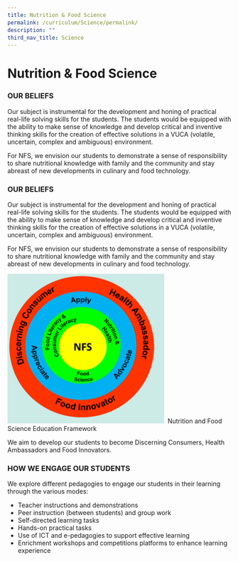 ```yaml
---
title: Nutrition & Food Science
permalink: /curriculum/Science/permalink/
description: ""
third_nav_title: Science
---
```

# **Nutrition & Food Science**

### OUR BELIEFS

Our subject is instrumental for the development and honing of practical real-life solving skills for the students. The students would be equipped with the ability to make sense of knowledge and develop critical and inventive thinking skills for the creation of effective solutions in a VUCA (volatile, uncertain, complex and ambiguous) environment.

  
For NFS, we envision our students to demonstrate a sense of responsibility to share nutritional knowledge with family and the community and stay abreast of new developments in culinary and food technology. 

### OUR BELIEFS

Our subject is instrumental for the development and honing of practical real-life solving skills for the students. The students would be equipped with the ability to make sense of knowledge and develop critical and inventive thinking skills for the creation of effective solutions in a VUCA (volatile, uncertain, complex and ambiguous) environment.

For NFS, we envision our students to demonstrate a sense of responsibility to share nutritional knowledge with family and the community and stay abreast of new developments in culinary and food technology.

<img src="/images/NFS1.png" 
     style="width:70%">
 Nutrition and Food Science Education Framework
 
 
We aim to develop our students to become Discerning Consumers, Health Ambassadors and Food Innovators.

### HOW WE ENGAGE OUR STUDENTS

We explore different pedagogies to engage our students in their learning through the various modes:

*   Teacher instructions and demonstrations
*   Peer instruction (between students) and group work
*   Self-directed learning tasks
*   Hands-on practical tasks
*   Use of ICT and e-pedagogies to support effective learning
*   Enrichment workshops and competitions platforms to enhance learning experience